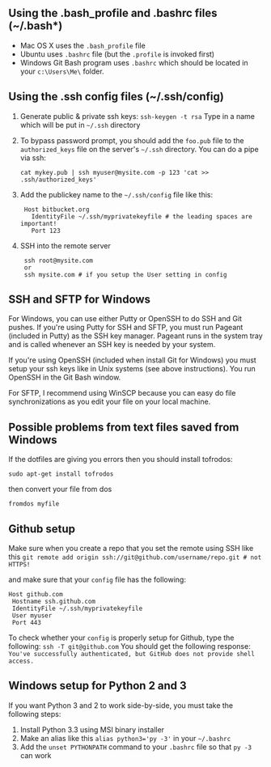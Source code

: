 Using the .bash_profile and .bashrc files (~/.bash*)
----------------------------------------
* Mac OS X uses the `.bash_profile` file 
* Ubuntu uses `.bashrc` file (but the `.profile` is invoked first) 
* Windows Git Bash program uses `.bashrc` which should be located in your `c:\Users\Me\` folder. 


Using the .ssh config files (~/.ssh/config)
--------------------------
1. Generate public & private ssh keys:
          `ssh-keygen -t rsa`
    Type in a name which will be put in `~/.ssh` directory

2. To bypass password prompt, you should add the `foo.pub` file to the `authorized_keys` file on the
server's `~/.ssh` directory. You can do a pipe via ssh:
    
    `cat mykey.pub | ssh myuser@mysite.com -p 123 'cat >> .ssh/authorized_keys' `

3. Add the publickey name to the `~/.ssh/config` file like this:

        Host bitbucket.org
          IdentityFile ~/.ssh/myprivatekeyfile # the leading spaces are important!
          Port 123

4. SSH into the remote server 

        ssh root@mysite.com
        or
        ssh mysite.com # if you setup the User setting in config

SSH and SFTP for Windows
-----------------------
For Windows, you can use either Putty or OpenSSH to do SSH and Git pushes.
If you're using Putty for SSH and SFTP, you must run Pageant (included in Putty) as the SSH key manager.
Pageant runs in the system tray and is called whenever an SSH key is needed by your system. 

If you're using OpenSSH (included when install Git for Windows) you must setup your ssh keys like
in Unix systems (see above instructions). You run OpenSSH in the Git Bash window.

For SFTP, I recommend using WinSCP because you can easy do file synchronizations as you edit your file on your local machine.

Possible problems from text files saved from Windows
----------------------------------------------------
If the dotfiles are giving you errors then you should install tofrodos:

```    
sudo apt-get install tofrodos
```
then convert your file from dos
```
fromdos myfile
```

Github setup
--------------
Make sure when you create a repo that you set the remote using SSH like this
`git remote add origin ssh://git@github.com/username/repo.git # not HTTPS!`

and make sure that your `config` file has the following:
```
Host github.com
 Hostname ssh.github.com
 IdentityFile ~/.ssh/myprivatekeyfile
 User myuser
 Port 443
```
To check whether your `config` is properly setup for Github, type the following:
`ssh -T git@github.com` 
You should get the following response:
`You've successfully authenticated, but GitHub does not provide shell access.`

Windows setup for Python 2 and 3
-------------------------------
If you want Python 3 and 2 to work side-by-side, you must take the following steps:

1. Install Python 3.3 using MSI binary installer
2. Make an alias like this `alias python3='py -3'` in your `~/.bashrc`
3. Add the `unset PYTHONPATH` command to your `.bashrc` file so that `py -3` can work
